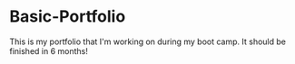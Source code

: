 # Basic-Portfolio
This is my portfolio that I'm working on during my boot camp. It should be finished in 6 months!
